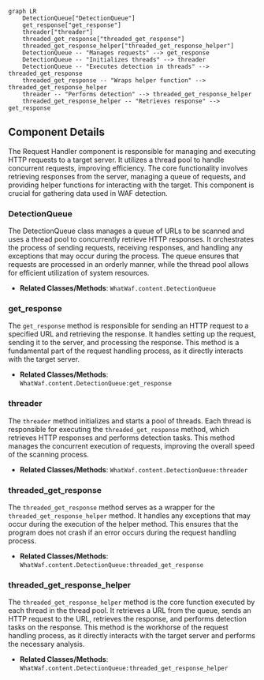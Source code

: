 ```mermaid
graph LR
    DetectionQueue["DetectionQueue"]
    get_response["get_response"]
    threader["threader"]
    threaded_get_response["threaded_get_response"]
    threaded_get_response_helper["threaded_get_response_helper"]
    DetectionQueue -- "Manages requests" --> get_response
    DetectionQueue -- "Initializes threads" --> threader
    DetectionQueue -- "Executes detection in threads" --> threaded_get_response
    threaded_get_response -- "Wraps helper function" --> threaded_get_response_helper
    threader -- "Performs detection" --> threaded_get_response_helper
    threaded_get_response_helper -- "Retrieves response" --> get_response
```

## Component Details

The Request Handler component is responsible for managing and executing HTTP requests to a target server. It utilizes a thread pool to handle concurrent requests, improving efficiency. The core functionality involves retrieving responses from the server, managing a queue of requests, and providing helper functions for interacting with the target. This component is crucial for gathering data used in WAF detection.

### DetectionQueue
The DetectionQueue class manages a queue of URLs to be scanned and uses a thread pool to concurrently retrieve HTTP responses. It orchestrates the process of sending requests, receiving responses, and handling any exceptions that may occur during the process. The queue ensures that requests are processed in an orderly manner, while the thread pool allows for efficient utilization of system resources.
- **Related Classes/Methods**: `WhatWaf.content.DetectionQueue`

### get_response
The `get_response` method is responsible for sending an HTTP request to a specified URL and retrieving the response. It handles setting up the request, sending it to the server, and processing the response. This method is a fundamental part of the request handling process, as it directly interacts with the target server.
- **Related Classes/Methods**: `WhatWaf.content.DetectionQueue:get_response`

### threader
The `threader` method initializes and starts a pool of threads. Each thread is responsible for executing the `threaded_get_response` method, which retrieves HTTP responses and performs detection tasks. This method manages the concurrent execution of requests, improving the overall speed of the scanning process.
- **Related Classes/Methods**: `WhatWaf.content.DetectionQueue:threader`

### threaded_get_response
The `threaded_get_response` method serves as a wrapper for the `threaded_get_response_helper` method. It handles any exceptions that may occur during the execution of the helper method. This ensures that the program does not crash if an error occurs during the request handling process.
- **Related Classes/Methods**: `WhatWaf.content.DetectionQueue:threaded_get_response`

### threaded_get_response_helper
The `threaded_get_response_helper` method is the core function executed by each thread in the thread pool. It retrieves a URL from the queue, sends an HTTP request to the URL, retrieves the response, and performs detection tasks on the response. This method is the workhorse of the request handling process, as it directly interacts with the target server and performs the necessary analysis.
- **Related Classes/Methods**: `WhatWaf.content.DetectionQueue:threaded_get_response_helper`